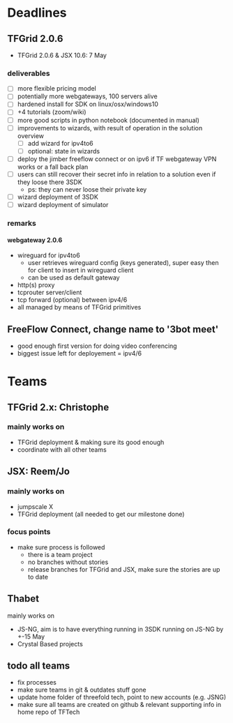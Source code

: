 
# Deadlines

## TFGrid 2.0.6

- TFGrid 2.0.6 & JSX 10.6: 7 May

### deliverables

- [ ] more flexible pricing model
- [ ] potentially more webgateways, 100 servers alive
- [ ] hardened install for SDK on linux/osx/windows10
- [ ] +4 tutorials (zoom/wiki)
- [ ] more good scripts in python notebook (documented in manual)
- [ ] improvements to wizards, with result of operation in the solution overview
    - [ ] add wizard for ipv4to6
    - [ ] optional: state in wizards
- [ ] deploy the jimber freeflow connect or on ipv6 if TF webgateway VPN works or a fall back plan
- [ ] users can still recover their secret info in relation to a solution even if they loose there 3SDK 
    - ps: they can never loose their private key
- [ ] wizard deployment of 3SDK
- [ ] wizard deployment of simulator

### remarks

#### webgateway 2.0.6

- wireguard for ipv4to6
    - user retrieves wireguard config (keys generated), super easy then for client to insert in wireguard client
    - can be used as default gateway
- http(s) proxy
- tcprouter server/client
- tcp forward (optional) between ipv4/6
- all managed by means of TFGrid primitives

## FreeFlow Connect, change name to '3bot meet'

- good enough first version for doing video conferencing
- biggest issue left for deployement = ipv4/6


# Teams 

## TFGrid 2.x: Christophe

### mainly works on

- TFGrid deployment & making sure its good enough
- coordinate with all other teams

## JSX: Reem/Jo

### mainly works on

- jumpscale X
- TFGrid deployment (all needed to get our milestone done)

### focus points

- make sure process is followed
    - there is a team project
    - no branches without stories
    - release branches for TFGrid and JSX, make sure the stories are up to date

## Thabet

mainly works on
- JS-NG, aim is to have everything running in 3SDK running on JS-NG by +-15 May
- Crystal Based projects

## todo all teams

- fix processes
- make sure teams in git & outdates stuff gone
- update home folder of threefold tech, point to new accounts (e.g. JSNG)
- make sure all teams are created on github & relevant supporting info in home repo of TFTech

